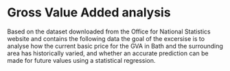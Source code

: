 # Gross Value Added analysis

Based on the dataset downloaded from the Office for National Statistics website and contains the following data the goal of the excersise is to analyse how the current basic price for the GVA in Bath and the surrounding area has historically varied, and whether an accurate prediction can be made for future values using a statistical regression.
